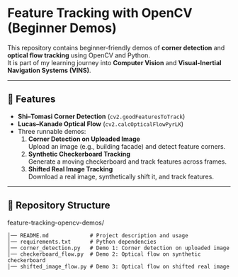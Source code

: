# Feature Tracking with OpenCV (Beginner Demos)

This repository contains beginner-friendly demos of **corner detection** and **optical flow tracking** using OpenCV and Python.  
It is part of my learning journey into **Computer Vision** and **Visual-Inertial Navigation Systems (VINS)**.

---

## 🚀 Features
- **Shi–Tomasi Corner Detection** (`cv2.goodFeaturesToTrack`)
- **Lucas–Kanade Optical Flow** (`cv2.calcOpticalFlowPyrLK`)
- Three runnable demos:
  1. **Corner Detection on Uploaded Image**  
     Upload an image (e.g., building facade) and detect feature corners.  
  2. **Synthetic Checkerboard Tracking**  
     Generate a moving checkerboard and track features across frames.  
  3. **Shifted Real Image Tracking**  
     Download a real image, synthetically shift it, and track features.

---

## 📂 Repository Structure
feature-tracking-opencv-demos/
```
│── README.md             # Project description and usage
│── requirements.txt      # Python dependencies
│── corner_detection.py   # Demo 1: Corner detection on uploaded image
│── checkerboard_flow.py  # Demo 2: Optical flow on synthetic checkerboard
│── shifted_image_flow.py # Demo 3: Optical flow on shifted real image
```
